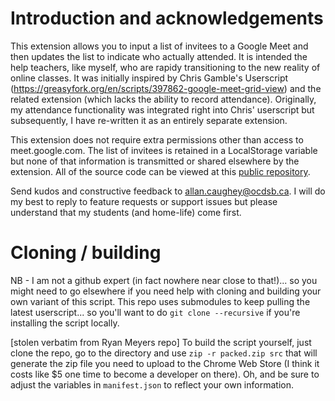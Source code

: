 # Introduction and acknowledgements

This extension allows you to input a list of invitees to a Google Meet and then updates the list to indicate who actually attended.  It is intended the help teachers, like myself, who are rapidy transitioning to the new reality of online classes.  It was initially inspired by Chris Gamble's Userscript (https://greasyfork.org/en/scripts/397862-google-meet-grid-view) and the related extension (which lacks the ability to record attendance).  Originally, my attendance functionality was integrated right into Chris' userscript but subsequently, I have re-written it as an entirely separate extension.

This extension does not require extra permissions other than access to meet.google.com. The list of invitees is retained in a LocalStorage variable but none of that information is transmitted or shared elsewhere by the extension.  All of the source code can be viewed at this [public repository](https://github.com/al-caughey/Google-Meet-Attendance).

Send kudos and constructive feedback to allan.caughey@ocdsb.ca.  I will do my best to reply to feature requests or support issues but please understand that my students (and home-life) come first.  

# Cloning / building

NB - I am not a github expert (in fact nowhere near close to that!)... so you might need to go elsewhere if you need help with cloning and building your own variant of this script.
This repo uses submodules to keep pulling the latest userscript... so you'll want to do `git clone --recursive` if you're installing the script locally.

[stolen verbatim from Ryan Meyers repo] To build the script yourself, just clone the repo, go to the directory and use `zip -r packed.zip src` that will generate the zip file you need to upload to the Chrome Web Store (I think it costs like $5 one time to become a developer on there). Oh, and be sure to adjust the variables in `manifest.json` to reflect your own information.

